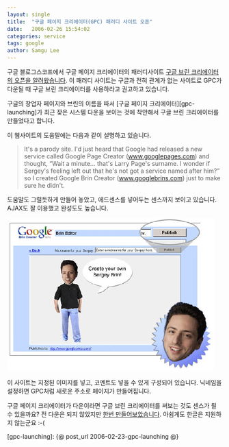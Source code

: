 ```yaml
---
layout: single
title:  "구글 페이지 크리에이터(GPC) 패러디 사이트 오픈"
date:   2006-02-26 15:54:02
categories: service
tags: google
author: Samgu Lee
---
```

구글 블로그스코프에서 구글 페이지 크리에이터의 패러디사이트 [구글 브린 크리에이터의 오픈을 알려왔습니다](http://blog.outer-court.com/archive/2006-02-25-n25.html). 이 패러디 사이트는 구글과 전혀 관계가 없는 사이트로 GPC가 다운될 때 구글 브린 크리에이터를 사용하라고 권고하고 있습니다.

구글의 창업자 페이지와 브린의 이름을 따서 [구글 페이지 크리에이터][gpc-launching]가 최근 잦은 시스템 다운을 보이는 것에 착안해서 구글 브린 크리에이터를 만들었다고 합니다.

이 웹사이트의 도움말에는 다음과 같이 설명하고 있습니다.

> It's a parody site. I'd just heard that Google had released a new service called Google Page Creator (www.googlepages.com) and thought, “Wait a minute... that's Larry Page's surname. I wonder if Sergey's feeling left out that he's not got a service named after him?” so I created Google Brin Creator (www.googlebrins.com) just to make sure he didn't.

도움말도 그럴듯하게 만들어 놓았고, 에드센스를 넣어두는 센스까지 보이고 있습니다. AJAX도 잘 이용했고 완성도도 높습니다.

![구글 브린 크리에이터 홍보 그림](/assets/googlebrincreator.jpg)

이 사이트는 지정된 이미지를 넣고, 코멘트도 넣을 수 있게 구성되어 있습니다. 닉네임을 설정하면 GPC처럼 새로운 주소로 페이지가 만들어집니다.

구글 페이지 크리에이터가 다운이라면 구글 브린 크리에이터를 써보는 것도 센스가 될 수 있을까요? 전 다운은 되지 않았지만 [한번 만들어보았습니다](http://www.googlebrins.com/239gle).  아쉽게도 한글은 지원하지 않는군요 :-(

[gpc-launching]: {@ post_url 2006-02-23-gpc-launching @}